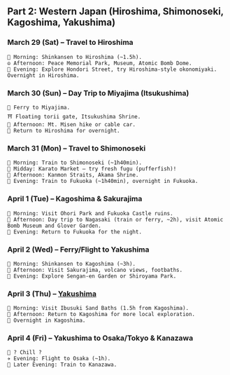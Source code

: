## Part 2: Western Japan (Hiroshima, Shimonoseki, Kagoshima, Yakushima)

### March 29 (Sat) – Travel to Hiroshima
    🚅 Morning: Shinkansen to Hiroshima (~1.5h).
    ☮️ Afternoon: Peace Memorial Park, Museum, Atomic Bomb Dome.
    🍁 Evening: Explore Hondori Street, try Hiroshima-style okonomiyaki. Overnight in Hiroshima.

### March 30 (Sun) – Day Trip to Miyajima (Itsukushima)
    🚢 Ferry to Miyajima.
    ⛩️ Floating torii gate, Itsukushima Shrine.
    🌄 Afternoon: Mt. Misen hike or cable car.
    🏨 Return to Hiroshima for overnight.

### March 31 (Mon) – Travel to Shimonoseki
    🚆 Morning: Train to Shimonoseki (~1h40min).
    🐡 Midday: Karato Market – try fresh fugu (pufferfish)!
    🌊 Afternoon: Kanmon Straits, Akama Shrine.
    🚄 Evening: Train to Fukuoka (~1h40min), overnight in Fukuoka.

### April 1 (Tue) – Kagoshima & Sakurajima
    🏯 Morning: Visit Ohori Park and Fukuoka Castle ruins.
    🚆 Afternoon: Day trip to Nagasaki (train or ferry, ~2h), visit Atomic Bomb Museum and Glover Garden.
    🏨 Evening: Return to Fukuoka for the night.

### April 2 (Wed) – Ferry/Flight to Yakushima
    🚄 Morning: Shinkansen to Kagoshima (~3h).
    🌋 Afternoon: Visit Sakurajima, volcano views, footbaths.
    🏯 Evening: Explore Sengan-en Garden or Shiroyama Park.

### April 3 (Thu) – [Yakushima](details/02-05-yakushima.md)
    🌴 Morning: Visit Ibusuki Sand Baths (1.5h from Kagoshima).
    🚄 Afternoon: Return to Kagoshima for more local exploration.
    🏨 Overnight in Kagoshima.

### April 4 (Fri) – Yakushima to Osaka/Tokyo & Kanazawa
    🌳 ? Chill ?
    ✈️ Evening: Flight to Osaka (~1h).
    🚅 Later Evening: Train to Kanazawa.